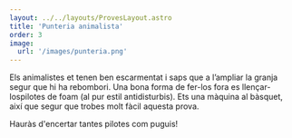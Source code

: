 ```yaml
---
layout: ../../layouts/ProvesLayout.astro
title: 'Punteria animalista'
order: 3
image:
  url: '/images/punteria.png'
---
```


Els animalistes et tenen ben escarmentat i saps que a l’ampliar la granja segur que hi ha rebombori. Una bona forma de fer-los fora es llençar-lospilotes de foam (al pur estil antidisturbis). Ets una màquina al bàsquet, així que segur que trobes molt fàcil aquesta prova.

Hauràs d'encertar tantes pilotes com puguis!
